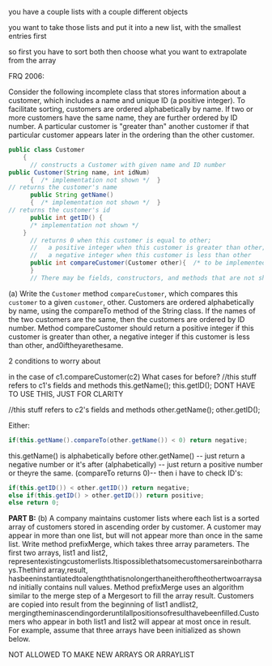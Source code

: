 you have a couple lists with a couple different objects

you want to take those lists and put it into a new list, with the smallest entries first

so first you have to sort both
then choose what you want to extrapolate from the array

FRQ 2006:

Consider the following incomplete class that stores information about a customer, which includes a name and unique ID (a positive integer). To facilitate sorting, customers are ordered alphabetically by name. If two or more customers have the same name, they are further ordered by ID number. A particular customer is "greater than" another customer if that particular customer appears later in the ordering than the other customer.


```java
public class Customer
    {
      // constructs a Customer with given name and ID number
public Customer(String name, int idNum)
      {  /* implementation not shown */  }
// returns the customer's name
      public String getName()
      {  /* implementation not shown */  }
// returns the customer's id
      public int getID() {  
      /* implementation not shown */  
    }
      // returns 0 when this customer is equal to other;
      //   a positive integer when this customer is greater than other;
      //   a negative integer when this customer is less than other
      public int compareCustomer(Customer other){  /* to be implemented in part (a) */  
      }
      // There may be fields, constructors, and methods that are not shown. }
```

(a) Write the `Customer` method `compareCustomer`, which compares this `customer` to a given `customer`, other. Customers are ordered alphabetically by name, using the compareTo method of the String class. If the names of the two customers are the same, then the customers are ordered by ID number. Method compareCustomer should return a positive integer if this customer is greater than other, a negative integer if this customer is less than other, and0iftheyarethesame.


2 conditions to worry about

in the case of c1.compareCustomer(c2)
What cases for before?
//this stuff refers to c1's fields and methods
this.getName();
this.getID();
DONT HAVE TO USE THIS, JUST FOR CLARITY

//this stuff refers to c2's fields and methods
other.getName();
other.getID();

Either:
```java
if(this.getName().compareTo(other.getName()) < 0) return negative;
```

this.getName() is alphabetically before other.getName() -- just return a negative number
or it's after (alphabetically) --  just return a positive number
or theyre the same. (compareTo returns 0)-- then i have to check ID's:


```java
if(this.getID()) < other.getID()) return negative;
else if(this.getID() > other.getID()) return positive;
else return 0;
```



**PART B:**
(b) A company maintains customer lists where each list is a sorted array of customers stored in ascending order by customer. A customer may appear in more than one list, but will not appear more than once in the same list.
Write method prefixMerge, which takes three array parameters. The first two arrays, list1 and list2, representexistingcustomerlists.Itispossiblethatsomecustomersareinbotharrays.Thethird array,result, hasbeeninstantiatedtoalengththatisnolongerthaneitheroftheothertwoarraysand initially contains null values. Method prefixMerge uses an algorithm similar to the merge step of a Mergesort to fill the array result. Customers are copied into result from the beginning of list1 andlist2, mergingtheminascendingorderuntilallpositionsofresulthavebeenfilled.Customers who appear in both list1 and list2 will appear at most once in result.
For example, assume that three arrays have been initialized as shown below.

NOT ALLOWED TO MAKE NEW ARRAYS OR ARRAYLIST
